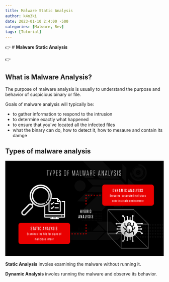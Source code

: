 ```yaml
---
title: Malware Static Analysis
author: k4n3ki
date: 2023-01-10 2:4:00 -500
categories: [Malware, Rev]
tags: [Tutorial]
---
```


:point_right: # **Malware Static Analysis**

:point_right:

## What is Malware Analysis?
The purpose of malware analysis is usually to understand the purpose and behavior of suspicious binary or file.

Goals of malware analysis will typically be:
* to gather information to respond to the intrusion
* to determine exactly what happened
* to ensure that you've located all the infected files
* what the binary can do, how to detect it, how to mesaure and contain its damge

## Types of malware analysis
![categoryImg](/assets/img/20230110/MalwareStaticAnalysis/categoryImg.png)

**Static Analysis** involes examining the malware without running it.

**Dynamic Analysis** involes running the malware and observe its behavior.


